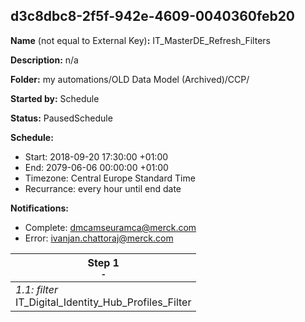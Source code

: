 ## d3c8dbc8-2f5f-942e-4609-0040360feb20

**Name** (not equal to External Key)**:** IT_MasterDE_Refresh_Filters

**Description:** n/a

**Folder:** my automations/OLD Data Model (Archived)/CCP/

**Started by:** Schedule

**Status:** PausedSchedule

**Schedule:**

* Start: 2018-09-20 17:30:00 +01:00
* End: 2079-06-06 00:00:00 +01:00
* Timezone: Central Europe Standard Time
* Recurrance: every hour until end date

**Notifications:**

* Complete: dmcamseuramca@merck.com
* Error: ivanjan.chattoraj@merck.com

| Step 1<br>_<small>-</small>_ |
| --- |
| _1.1: filter_<br>IT_Digital_Identity_Hub_Profiles_Filter |
